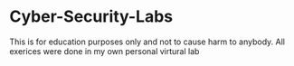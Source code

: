 # Cyber-Security-Labs
This is for education purposes only and not to cause harm to anybody. All exerices were done in my own personal virtural lab 
